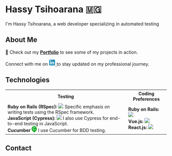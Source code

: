 # Hassy Tsihoarana 🇲🇬

I'm Hassy Tsihoarana, a web developer specializing in automated testing

## About Me
💼 Check out my **[Portfolio](https://hassy-tsihoarana.netlify.app/)** to see some of my projects in action.

Connect with me on
<a href="https://www.linkedin.com/feed/" target="_blank">
  <img src="/images/linkedin.svg" alt="Logo LinkedIn" width="20">
</a> to stay updated on my professional journey.

## Technologies

<table>
  <tr>
    <th>Testing</th>
    <th>Coding Preferences</th>
  </tr>
  <tr>
    <td>
      <strong>Ruby on Rails (RSpec):</strong> <img src="https://upload.wikimedia.org/wikipedia/commons/thumb/6/62/Ruby_On_Rails_Logo.svg/200px-Ruby_On_Rails_Logo.svg.png" width="16"> Specific emphasis on writing tests using the RSpec framework.
      <br>
      <strong>JavaScript (Cypress):</strong> <img src="/images/cy.svg" width="25"> I also use Cypress for end-to-end testing in JavaScript.
      <br>
      <strong>Cucumber </strong> <img src="/images/logo.svg" width="16"> I use Cucumber for BDD testing.
    </td>
    <td>
      <strong>Ruby on Rails:</strong> <img src="https://www.ruby-lang.org/images/header-ruby-logo.png" width="16">
      <br>
      <strong>Vue.js:</strong> <img src="https://vuejs.org/images/logo.png" width="16">
      <br>
      <strong>React.js:</strong> <img src="https://reactjs.org/logo-og.png" width="16">
    </td>
  </tr>
</table>



## Contact

